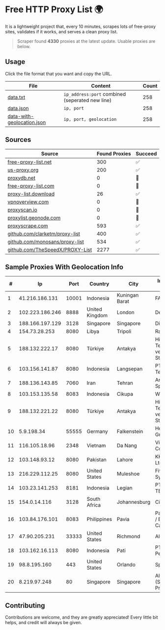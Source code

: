 
# Free HTTP Proxy List 🌍

It is a lightweight project that, every 10 minutes, scrapes lots of free-proxy sites, validates if it works, and serves a clean proxy list.


> Scraper found **4330** proxies at the latest update. Usable proxies are below.

## Usage

Click the file format that you want and copy the URL.


|File|Content|Count|
|----|-------|-----|
|[data.txt](https://raw.githubusercontent.com/themiralay/Proxy-List-World/master/data.txt)|`ip_address:port` combined (seperated new line)|258|
|[data.json](https://raw.githubusercontent.com/themiralay/Proxy-List-World/master/data.json)|`ip, port`|258|
|[data-with-geolocation.json](https://raw.githubusercontent.com/themiralay/Proxy-List-World/master/data-with-geolocation.json)|`ip, port, geolocation`|258|

## Sources

|Source|Found Proxies|Succeed|
|------|-------------|-------|
|[free-proxy-list.net](https://free-proxy-list.net)|300|✅|
|[us-proxy.org](https://www.us-proxy.org)|200|✅|
|[proxydb.net](http://proxydb.net)|0|🚫|
|[free-proxy-list.com](https://free-proxy-list.com/?page=&port=&type%5B%5D=http&type%5B%5D=https&up_time=0&search=Search)|0|🚫|
|[proxy-list.download](https://www.proxy-list.download/HTTP)|26|✅|
|[vpnoverview.com](https://vpnoverview.com/privacy/anonymous-browsing/free-proxy-servers)|0|🚫|
|[proxyscan.io](https://www.proxyscan.io)|0|🚫|
|[proxylist.geonode.com](https://proxylist.geonode.com/api/proxy-list?limit=300&page=1&sort_by=lastChecked&sort_type=desc&protocols=http,https)|0|🚫|
|[proxyscrape.com](https://api.proxyscrape.com/v2/?request=displayproxies&protocol=http&timeout=10000&country=all&ssl=all&anonymity=all)|593|✅|
|[github.com/clarketm/proxy-list](https://raw.githubusercontent.com/clarketm/proxy-list/master/proxy-list-raw.txt)|400|✅|
|[github.com/monosans/proxy-list](https://raw.githubusercontent.com/monosans/proxy-list/main/proxies/http.txt)|534|✅|
|[github.com/TheSpeedX/PROXY-List](https://raw.githubusercontent.com/TheSpeedX/PROXY-List/master/http.txt)|2277|✅|


## Sample Proxies With Geolocation Info

|#|Ip|Port|Country|City|Internet Service Provider|
|-|--|----|-------|----|-------------------------|
|1|41.216.186.131|10001|Indonesia|Kuningan Barat|FASTHOSTING|
|2|102.223.186.246|8888|United Kingdom|London|Dedicated Servers|
|3|188.166.197.129|3128|Singapore|Singapore|DigitalOcean, LLC|
|4|154.73.28.253|8080|Libya|Tripoli|Rawafed|
|5|188.132.222.17|8080|Türkiye|Antakya|High Speed Telekomunikasyon ve Hab. Hiz. Ltd. Sti.|
|6|103.156.141.87|8080|Indonesia|Langsepan|PT Tekling Media Telematika|
|7|188.136.143.85|7060|Iran|Tehran|Ariana Gostar Spadana|
|8|103.153.135.58|8083|Indonesia|Cikupa|WMINET|
|9|188.132.221.22|8080|Türkiye|Antakya|High Speed Telekomunikasyon ve Hab. Hiz. Ltd. Sti.|
|10|5.9.198.34|55555|Germany|Falkenstein|Hetzner Online GmbH|
|11|116.105.18.96|2348|Vietnam|Da Nang|Viettel Corporation|
|12|103.148.93.12|8080|Pakistan|Lahore|KK Networks (Pvt) Ltd.|
|13|216.229.112.25|8080|United States|Muleshoe|Five Area Systems, LLC|
|14|103.23.141.253|8181|Indonesia|Legian|PT. DEWATA TELEMATIKA|
|15|154.0.14.116|3128|South Africa|Johannesburg|Cisp IP3|
|16|103.84.176.101|8083|Philippines|Pavia|Panay Broadband / Buenavista Cable TV., Inc.|
|17|47.90.205.231|33333|United States|Richmond|Alibaba.com LLC|
|18|103.162.16.113|8080|Indonesia|Pati|PT Mega Data Perkasa|
|19|98.8.195.160|443|United States|Orlando|Spectrum|
|20|8.219.97.248|80|Singapore|Singapore|Alibaba Cloud (Singapore) Private Limited|



## Contributing

Contributions are welcome, and they are greatly appreciated! Every
little bit helps, and credit will always be given.

